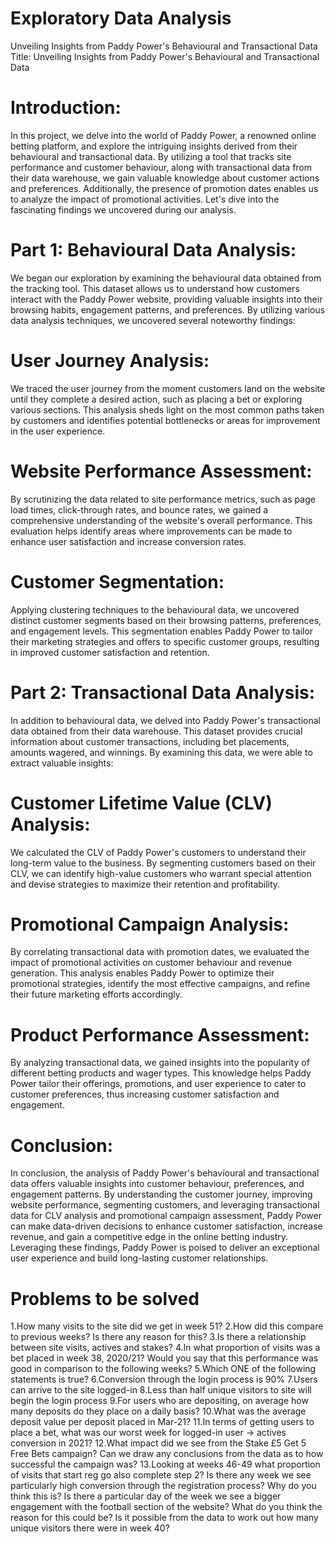 # Exploratory Data Analysis

Unveiling Insights from Paddy Power's Behavioural and Transactional Data
Title: Unveiling Insights from Paddy Power's Behavioural and Transactional Data


# Introduction:
In this project, we delve into the world of Paddy Power, a renowned online betting platform, and explore the intriguing insights derived from their behavioural and transactional data. By utilizing a tool that tracks site performance and customer behaviour, along with transactional data from their data warehouse, we gain valuable knowledge about customer actions and preferences. Additionally, the presence of promotion dates enables us to analyze the impact of promotional activities. Let's dive into the fascinating findings we uncovered during our analysis.


# Part 1: Behavioural Data Analysis:
We began our exploration by examining the behavioural data obtained from the tracking tool. This dataset allows us to understand how customers interact with the Paddy Power website, providing valuable insights into their browsing habits, engagement patterns, and preferences. By utilizing various data analysis techniques, we uncovered several noteworthy findings:


# User Journey Analysis:
We traced the user journey from the moment customers land on the website until they complete a desired action, such as placing a bet or exploring various sections. This analysis sheds light on the most common paths taken by customers and identifies potential bottlenecks or areas for improvement in the user experience.


# Website Performance Assessment:
By scrutinizing the data related to site performance metrics, such as page load times, click-through rates, and bounce rates, we gained a comprehensive understanding of the website's overall performance. This evaluation helps identify areas where improvements can be made to enhance user satisfaction and increase conversion rates.


# Customer Segmentation:
Applying clustering techniques to the behavioural data, we uncovered distinct customer segments based on their browsing patterns, preferences, and engagement levels. This segmentation enables Paddy Power to tailor their marketing strategies and offers to specific customer groups, resulting in improved customer satisfaction and retention.


# Part 2: Transactional Data Analysis:
In addition to behavioural data, we delved into Paddy Power's transactional data obtained from their data warehouse. This dataset provides crucial information about customer transactions, including bet placements, amounts wagered, and winnings. By examining this data, we were able to extract valuable insights:


# Customer Lifetime Value (CLV) Analysis:
We calculated the CLV of Paddy Power's customers to understand their long-term value to the business. By segmenting customers based on their CLV, we can identify high-value customers who warrant special attention and devise strategies to maximize their retention and profitability.


# Promotional Campaign Analysis:
By correlating transactional data with promotion dates, we evaluated the impact of promotional activities on customer behaviour and revenue generation. This analysis enables Paddy Power to optimize their promotional strategies, identify the most effective campaigns, and refine their future marketing efforts accordingly.


# Product Performance Assessment:
By analyzing transactional data, we gained insights into the popularity of different betting products and wager types. This knowledge helps Paddy Power tailor their offerings, promotions, and user experience to cater to customer preferences, thus increasing customer satisfaction and engagement.


# Conclusion:
In conclusion, the analysis of Paddy Power's behavioural and transactional data offers valuable insights into customer behaviour, preferences, and engagement patterns. By understanding the customer journey, improving website performance, segmenting customers, and leveraging transactional data for CLV analysis and promotional campaign assessment, Paddy Power can make data-driven decisions to enhance customer satisfaction, increase revenue, and gain a competitive edge in the online betting industry. Leveraging these findings, Paddy Power is poised to deliver an exceptional user experience and build long-lasting customer relationships.


# Problems to be solved 
1.How many visits to the site did we get in week 51? 
2.How did this compare to previous weeks? Is there any reason for this?
3.Is there a relationship between site visits, actives and stakes?
4.In what proportion of visits was a bet placed in week 38, 2020/21? Would you say that this performance was good in comparison to the following weeks? 
5.Which ONE of the following statements is true?
6.Conversion through the login process is 90%
7.Users can arrive to the site logged-in
8.Less than half unique visitors to site will begin the login process
9.For users who are depositing, on average how many deposits do they place on a daily basis?
10.What was the average deposit value per deposit placed in Mar-21?
11.In terms of getting users to place a bet, what was our worst week for logged-in user -> actives conversion in 2021?
12.What impact did we see from the Stake £5 Get 5 Free Bets campaign? Can we draw any conclusions from the data as to how successful the campaign was? 
13.Looking at weeks 46-49 what proportion of visits that start reg go also complete step 2?
Is there any week we see particularly high conversion through the registration process? Why do you think this is?
Is there a particular day of the week we see a bigger engagement with the football section of the website? What do you think the reason for this could be?
Is it possible from the data to work out how many unique visitors there were in week 40? 
